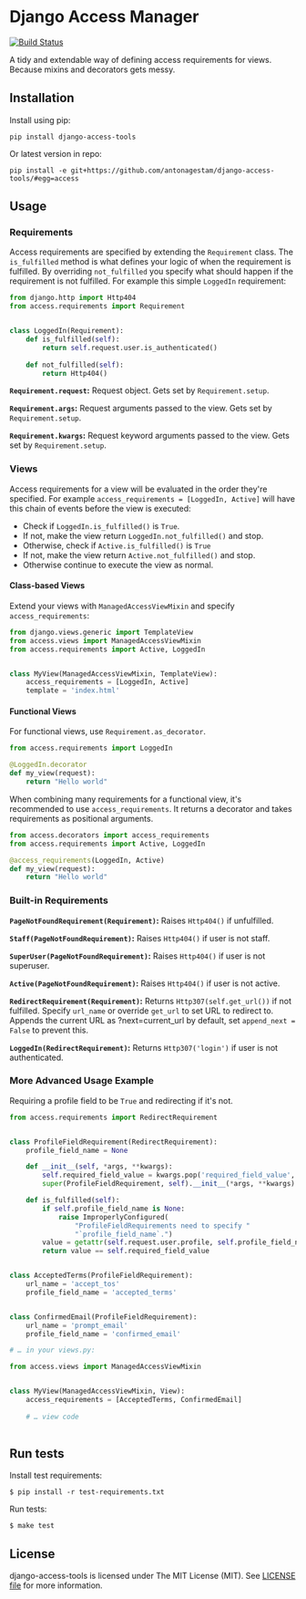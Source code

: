 # Django Access Manager

[![Build Status](https://travis-ci.org/antonagestam/django-access-tools.svg?branch=master)](https://travis-ci.org/antonagestam/django-access-tools)

A tidy and extendable way of defining access requirements for views. Because mixins and decorators gets messy.

## Installation

Install using pip:

```
pip install django-access-tools
```

Or latest version in repo:

```
pip install -e git+https://github.com/antonagestam/django-access-tools/#egg=access
```

## Usage

### Requirements

Access requirements are specified by extending the `Requirement` class.
The `is_fulfilled` method is what defines your logic of when the requirement
is fulfilled. By overriding `not_fulfilled` you specify what should happen
if the requirement is not fulfilled. For example this simple `LoggedIn`
requirement:

```python
from django.http import Http404
from access.requirements import Requirement


class LoggedIn(Requirement):
    def is_fulfilled(self):
        return self.request.user.is_authenticated()
    
    def not_fulfilled(self):
        return Http404()
```

__`Requirement.request`:__ Request object. Gets set by `Requirement.setup`.

__`Requirement.args`:__ Request arguments passed to the view. Gets set by `Requirement.setup`.

__`Requirement.kwargs`:__ Request keyword arguments passed to the view. Gets set by `Requirement.setup`.


### Views

Access requirements for a view will be evaluated in the order they're specified.
For example `access_requirements = [LoggedIn, Active]` will have this chain of
events before the view is executed:

- Check if `LoggedIn.is_fulfilled()` is `True`.
- If not, make the view return `LoggedIn.not_fulfilled()` and stop.
- Otherwise, check if `Active.is_fulfilled()` is `True`
- If not, make the view return `Active.not_fulfilled()` and stop.
- Otherwise continue to execute the view as normal.

#### Class-based Views

Extend your views with `ManagedAccessViewMixin` and specify `access_requirements`:

```python
from django.views.generic import TemplateView
from access.views import ManagedAccessViewMixin
from access.requirements import Active, LoggedIn


class MyView(ManagedAccessViewMixin, TemplateView):
    access_requirements = [LoggedIn, Active]
    template = 'index.html'
```

#### Functional Views

For functional views, use `Requirement.as_decorator`.

```python
from access.requirements import LoggedIn

@LoggedIn.decorator
def my_view(request):
    return "Hello world"
```

When combining many requirements for a functional view, it's recommended to use
`access_requirements`. It returns a decorator and takes requirements as
positional arguments.

```python
from access.decorators import access_requirements
from access.requirements import Active, LoggedIn

@access_requirements(LoggedIn, Active)
def my_view(request):
    return "Hello world"
```

### Built-in Requirements

__`PageNotFoundRequirement(Requirement)`:__ Raises `Http404()` if unfulfilled.

__`Staff(PageNotFoundRequirement)`:__ Raises `Http404()` if user is not staff.

__`SuperUser(PageNotFoundRequirement)`:__ Raises `Http404()` if user is not superuser.

__`Active(PageNotFoundRequirement)`:__ Raises `Http404()` if user is not active.

__`RedirectRequirement(Requirement)`:__ Returns `Http307(self.get_url())` if not fulfilled.
Specify `url_name` or override `get_url` to set URL to redirect to. Appends the current URL
as ?next=current_url by default, set `append_next = False` to prevent this.

__`LoggedIn(RedirectRequirement)`:__ Returns `Http307('login')` if user is not authenticated.


### More Advanced Usage Example

Requiring a profile field to be `True` and redirecting if it's not.

```python
from access.requirements import RedirectRequirement


class ProfileFieldRequirement(RedirectRequirement):
    profile_field_name = None

    def __init__(self, *args, **kwargs):
        self.required_field_value = kwargs.pop('required_field_value', True)
        super(ProfileFieldRequirement, self).__init__(*args, **kwargs)

    def is_fulfilled(self):
        if self.profile_field_name is None:
            raise ImproperlyConfigured(
                "ProfileFieldRequirements need to specify "
                "`profile_field_name`.")
        value = getattr(self.request.user.profile, self.profile_field_name)
        return value == self.required_field_value


class AcceptedTerms(ProfileFieldRequirement):
    url_name = 'accept_tos'
    profile_field_name = 'accepted_terms'


class ConfirmedEmail(ProfileFieldRequirement):
    url_name = 'prompt_email'
    profile_field_name = 'confirmed_email'

# … in your views.py:

from access.views import ManagedAccessViewMixin


class MyView(ManagedAccessViewMixin, View):
    access_requirements = [AcceptedTerms, ConfirmedEmail]
    
    # … view code
 
```


## Run tests

Install test requirements:

```
$ pip install -r test-requirements.txt
```

Run tests:

```
$ make test
```

## License

django-access-tools is licensed under The MIT License (MIT).
See [LICENSE file](./LICENSE) for more information.
